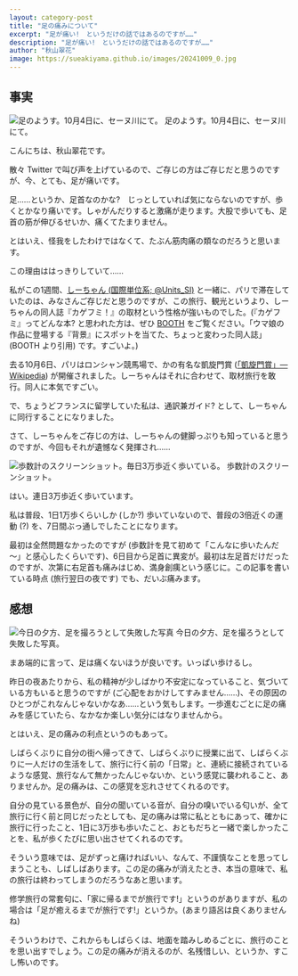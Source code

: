 ```yaml
---
layout: category-post
title: "足の痛みについて"
excerpt: "足が痛い!　というだけの話ではあるのですが……"
description: "足が痛い!　というだけの話ではあるのですが……"
author: "秋山翠花"
image: https://sueakiyama.github.io/images/20241009_0.jpg
---
```


## 事実

![足のようす。10月4日に、セーヌ川にて。](https://sueakiyama.github.io/images/20241009_0.jpg)
足のようす。10月4日に、セーヌ川にて。

こんにちは、秋山翠花です。

散々 Twitter で叫び声を上げているので、ご存じの方はご存じだと思うのですが、今、とても、足が痛いです。

足……というか、足首なのかな?　じっとしていれば気にならないのですが、歩くとかなり痛いです。しゃがんだりすると激痛が走ります。大股で歩いても、足首の筋が伸びるせいか、痛くてたまりません。

とはいえ、怪我をしたわけではなくて、たぶん筋肉痛の類なのだろうと思います。

この理由ははっきりしていて……

私がこの1週間、[しーちゃん (国際単位系; @Units_SI)](https://twitter.com/Units_SI) と一緒に、パリで滞在していたのは、みなさんご存じだと思うのですが、この旅行、観光というより、しーちゃんの同人誌『カゲフミ！』の取材という性格が強いものでした。(『カゲフミ』ってどんな本? と思われた方は、ぜひ [BOOTH](https://booth.pm/ja/items/5999336) をご覧ください。「ウマ娘の作品に登場する『背景』にスポットを当てた、ちょっと変わった同人誌」(BOOTH より引用) です。すごいよ。)

去る10月6日、パリはロンシャン競馬場で、かの有名な凱旋門賞 ([「凱旋門賞」― Wikipedia](https://ja.wikipedia.org/wiki/%E5%87%B1%E6%97%8B%E9%96%80%E8%B3%9E)) が開催されました。しーちゃんはそれに合わせて、取材旅行を敢行。同人に本気ですごい。

で、ちょうどフランスに留学していた私は、通訳兼ガイド? として、しーちゃんに同行することになりました。

さて、しーちゃんをご存じの方は、しーちゃんの健脚っぷりも知っていると思うのですが、今回もそれが遺憾なく発揮され……

![歩数計のスクリーンショット。毎日3万歩近く歩いている。](https://sueakiyama.github.io/images/20241009_1.png)
歩数計のスクリーンショット。

はい。連日3万歩近く歩いています。

私は普段、1日1万歩くらいしか (しか?) 歩いていないので、普段の3倍近くの運動 (?) を、7日間ぶっ通しでしたことになります。

最初は全然問題なかったのですが (歩数計を見て初めて「こんなに歩いたんだ～」と感心したくらいです)、6日目から足首に異変が。最初は左足首だけだったのですが、次第に右足首も痛みはじめ、満身創痍という感じに。この記事を書いている時点 (旅行翌日の夜です) でも、だいぶ痛みます。

## 感想

![今日の夕方、足を撮ろうとして失敗した写真](https://sueakiyama.github.io/images/20241009_2.jpg)
今日の夕方、足を撮ろうとして失敗した写真。

まあ端的に言って、足は痛くないほうが良いです。いっぱい歩けるし。

昨日の夜あたりから、私の精神が少しばかり不安定になっていること、気づいている方もいると思うのですが (ご心配をおかけしてすみません……)、その原因のひとつがこれなんじゃないかなあ……という気もします。一歩進むごとに足の痛みを感じていたら、なかなか楽しい気分にはなりませんから。

とはいえ、足の痛みの利点というのもあって。

しばらくぶりに自分の街へ帰ってきて、しばらくぶりに授業に出て、しばらくぶりに一人だけの生活をして、旅行に行く前の「日常」と、連続に接続されているような感覚、旅行なんて無かったんじゃないか、という感覚に襲われること、ありませんか。足の痛みは、この感覚を忘れさせてくれるのです。

自分の見ている景色が、自分の聞いている音が、自分の嗅いでいる匂いが、全て旅行に行く前と同じだったとしても、足の痛みは常に私とともにあって、確かに旅行に行ったこと、1日に3万歩も歩いたこと、おともだちと一緒で楽しかったことを、私が歩くたびに思い出させてくれるのです。

そういう意味では、足がずっと痛ければいい、なんて、不謹慎なことを思ってしまうことも、しばしばあります。この足の痛みが消えたとき、本当の意味で、私の旅行は終わってしまうのだろうなあと思います。

修学旅行の常套句に、「家に帰るまでが旅行です!」というのがありますが、私の場合は「足が癒えるまでが旅行です!」というか。(あまり語呂は良くありませんね)

そういうわけで、これからもしばらくは、地面を踏みしめるごとに、旅行のことを思い出すでしょう。この足の痛みが消えるのが、名残惜しい、というか、すこし怖いのです。